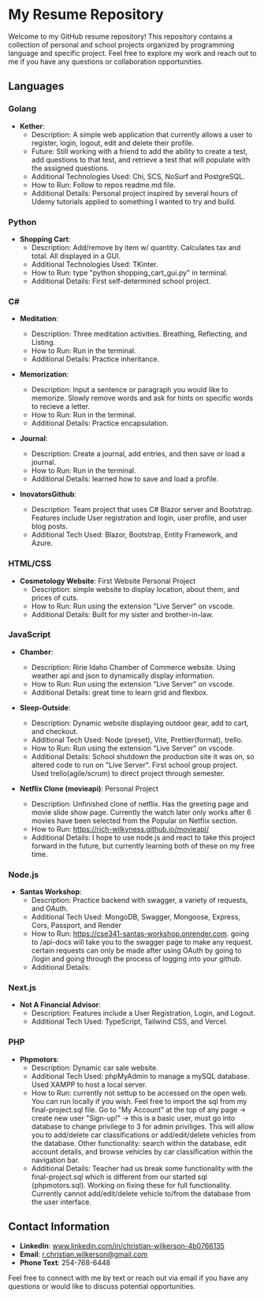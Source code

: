 # My Resume Repository

Welcome to my GitHub resume repository! This repository contains a collection of personal and school projects organized by programming language and specific project. Feel free to explore my work and reach out to me if you have any questions or collaboration opportunities.

## Languages

### Golang
- **Kether**: 
  - Description: A simple web application that currently allows a user to register, login, logout, edit and delete their profile.
  - Future: Still working with a friend to add the ability to create a test, add questions to that test, and retrieve a test that will populate with the assigned questions.
  - Additional Technologies Used: Chi, SCS, NoSurf and PostgreSQL.
  - How to Run: Follow to repos readme.md file.
  - Additional Details: Personal project inspired by several hours of Udemy tutorials applied to something I wanted to try and build.

### Python
- **Shopping Cart**: 
  - Description: Add/remove by item w/ quantity. Calculates tax and total. All displayed in a GUI.
  - Additional Technologies Used: TKinter.
  - How to Run: type "python shopping_cart_gui.py" in terminal.
  - Additional Details: First self-determined school project.

### C#
- **Meditation**:
  - Description: Three meditation activities. Breathing, Reflecting, and Listing.
  - How to Run: Run in the terminal.
  - Additional Details: Practice inheritance.

- **Memorization**:
  - Description: Input a sentence or paragraph you would like to memorize. Slowly remove words and ask for hints on specific words to recieve a letter.
  - How to Run: Run in the terminal.
  - Additional Details: Practice encapsulation.
 
- **Journal**:
  - Description: Create a journal, add entries, and then save or load a journal.
  - How to Run: Run in the terminal.
  - Additional Details: learned how to save and load a profile.

- **InovatorsGithub**:
  - Description: Team project that uses C# Blazor server and Bootstrap. Features include User registration and login, user profile, and user blog posts.
  - Additional Tech Used: Blazor, Bootstrap, Entity Framework, and Azure.

### HTML/CSS
- **Cosmetology Website**: First Website Personal Project
  - Description: simple website to display location, about them, and prices of cuts.
  - How to Run: Run using the extension "Live Server" on vscode.
  - Additional Details: Built for my sister and brother-in-law.

### JavaScript
- **Chamber**: 
  - Description: Ririe Idaho Chamber of Commerce website. Using weather api and json to dynamically display information.
  - How to Run: Run using the extension "Live Server" on vscode.
  - Additional Details: great time to learn grid and flexbox.
 
- **Sleep-Outside**:
  - Description: Dynamic website displaying outdoor gear, add to cart, and checkout.
  - Additional Tech Used: Node (preset), Vite, Prettier(format), trello.
  - How to Run: Run using the extension "Live Server" on vscode.
  - Additional Details: School shutdown the production site it was on, so altered code to run on "Live Server". First school group project. Used trello(agile/scrum) to direct project through semester.

- **Netflix Clone (movieapi)**: Personal Project
  - Description: Unfinished clone of netflix. Has the greeting page and movie slide show page. Currently the watch later only works after 6 movies have been selected from the Popular on Netflix section. 
  - How to Run: https://rich-wilkyness.github.io/movieapi/
  - Additional Details: I hope to use node.js and react to take this project forward in the future, but currently learning both of these on my free time.
    
### Node.js
- **Santas Workshop**: 
  - Description: Practice backend with swagger, a variety of requests, and OAuth.
  - Additional Tech Used: MongoDB, Swagger, Mongoose, Express, Cors, Passport, and Render
  - How to Run: https://cse341-santas-workshop.onrender.com. going to /api-docs will take you to the swagger page to make any request. certain requests can only be made after using OAuth by going to /login and going through the process of logging into your github.
  - Additional Details: 

### Next.js
- **Not A Financial Advisor**: 
  - Description: Features include a User Registration, Login, and Logout.
  - Additional Tech Used: TypeScript, Tailwind CSS, and Vercel.

### PHP
- **Phpmotors**: 
  - Description: Dynamic car sale website. 
  - Additional Tech Used: phpMyAdmin to manage a mySQL database. Used XAMPP to host a local server.
  - How to Run: currently not settup to be accessed on the open web. You can run locally if you wish. Feel free to import the sql from my final-project.sql file. Go to "My Account" at the top of any page -> create new user "Sign-up!" -> this is a basic user, must go into database to change privilege to 3 for admin priviliges. This will allow you to add/delete car classifications or add/edit/delete vehicles from the database. Other functionality: search within the database, edit account details, and browse vehicles by car classification within the navigation bar. 
  - Additional Details: Teacher had us break some functionality with the final-project.sql which is different from our started sql (phpmotors.sql). Working on fixing these for full functionality. Currently cannot add/edit/delete vehicle to/from the database from the user interface.
    
## Contact Information

- **LinkedIn**: www.linkedin.com/in/christian-wilkerson-4b0766135
- **Email**: r.christian.wilkerson@gmail.com
- **Phone Text**: 254-768-6448

Feel free to connect with me by text or reach out via email if you have any questions or would like to discuss potential opportunities.

